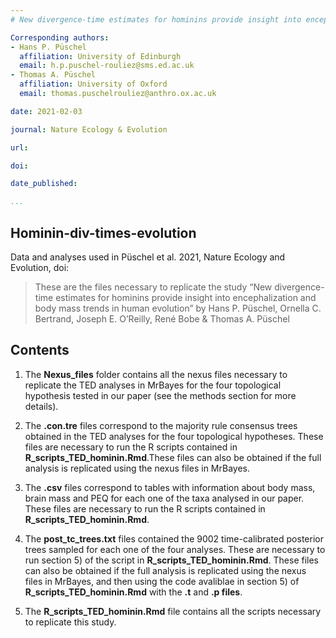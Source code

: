 ```yaml
---
# New divergence-time estimates for hominins provide insight into encephalization and body mass trends in human evolution #

Corresponding authors:
- Hans P. Püschel
  affiliation: University of Edinburgh
  email: h.p.puschel-rouliez@sms.ed.ac.uk
- Thomas A. Püschel 
  affiliation: University of Oxford
  email: thomas.puschelrouliez@anthro.ox.ac.uk 

date: 2021-02-03

journal: Nature Ecology & Evolution

url: 

doi: 

date_published: 

...
```


## Hominin-div-times-evolution ##

Data and analyses used in Püschel et al. 2021, Nature Ecology and Evolution, doi:

>These are the files necessary to replicate the study “New divergence-time estimates for hominins provide insight into encephalization and body mass trends in human evolution” by Hans P. Püschel, Ornella C. Bertrand, Joseph E. O’Reilly, René Bobe & Thomas A. Püschel

## Contents ##

1) The **Nexus_files** folder contains all the nexus files necessary to replicate the TED analyses in MrBayes for the four topological hypothesis tested in our paper (see the methods section for more details). 

2) The **.con.tre** files correspond to the majority rule consensus trees obtained in the TED analyses for the four topological hypotheses. These files are necessary to run the R scripts contained in **R_scripts_TED_hominin.Rmd**.These files can also be obtained if the full analysis is replicated using the nexus files in MrBayes.

3) The **.csv** files correspond to tables with information about body mass, brain mass and PEQ for each one of the taxa analysed in our paper. These files are necessary to run the R scripts contained in **R_scripts_TED_hominin.Rmd**.

4) The **post_tc_trees.txt** files contained the 9002 time-calibrated posterior trees sampled for each one of the four analyses. These are necessary to run section 5) of the script in **R_scripts_TED_hominin.Rmd**. These files can also be obtained if the full analysis is replicated using the nexus files in MrBayes, and then using the code avaliblae in section 5) of **R_scripts_TED_hominin.Rmd** with the **.t** and **.p files**. 

5) The **R_scripts_TED_hominin.Rmd** file contains all the scripts necessary to replicate this study.
